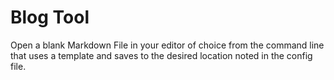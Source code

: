 # Blog Tool

Open a blank Markdown File in your editor of choice from the command line that uses a template and saves to the desired location noted in the config file.
